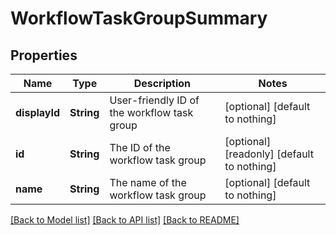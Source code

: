 # WorkflowTaskGroupSummary


## Properties
Name | Type | Description | Notes
------------ | ------------- | ------------- | -------------
**displayId** | **String** | User-friendly ID of the workflow task group | [optional] [default to nothing]
**id** | **String** | The ID of the workflow task group | [optional] [readonly] [default to nothing]
**name** | **String** | The name of the workflow task group | [optional] [default to nothing]


[[Back to Model list]](../README.md#models) [[Back to API list]](../README.md#api-endpoints) [[Back to README]](../README.md)


